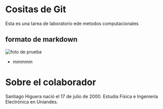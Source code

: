 # Cositas de Git

Esta es una tarea de laboratorio ede metodos computacionales

## formato de markdown


![foto de prueba](https://ichef.bbci.co.uk/news/976/cpsprodpb/F403/production/_109476426_jheison3.png)

* mmmmm
# Sobre el colaborador
Santiago Higuera nació el 17 de julio de 2000. Estudia Física e Ingeniería Electrónica en Uniandes.
